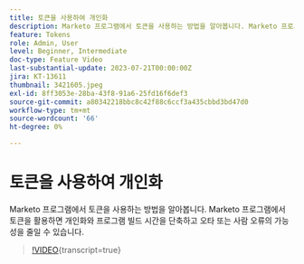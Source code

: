 ```yaml
---
title: 토큰을 사용하여 개인화
description: Marketo 프로그램에서 토큰을 사용하는 방법을 알아봅니다. Marketo 프로그램에서 토큰을 활용하면 개인화와 프로그램 빌드 시간을 단축하고 오타 또는 사람 오류의 가능성을 줄일 수 있습니다.
feature: Tokens
role: Admin, User
level: Beginner, Intermediate
doc-type: Feature Video
last-substantial-update: 2023-07-21T00:00:00Z
jira: KT-13611
thumbnail: 3421605.jpeg
exl-id: 8ff3053e-28ba-43f8-91a6-25fd16f6def3
source-git-commit: a80342218bbc8c42f88c6ccf3a435cbbd3bd47d0
workflow-type: tm+mt
source-wordcount: '66'
ht-degree: 0%

---
```


# 토큰을 사용하여 개인화

Marketo 프로그램에서 토큰을 사용하는 방법을 알아봅니다. Marketo 프로그램에서 토큰을 활용하면 개인화와 프로그램 빌드 시간을 단축하고 오타 또는 사람 오류의 가능성을 줄일 수 있습니다.

>[!VIDEO](https://video.tv.adobe.com/v/3423552/?learn=on&captions=kor){transcript=true}
